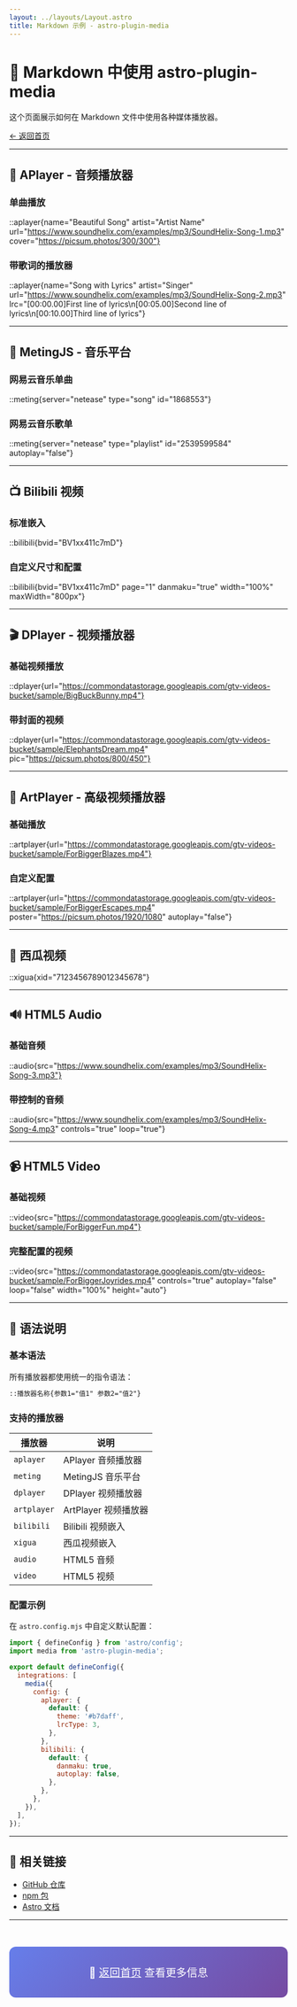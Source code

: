 ```yaml
---
layout: ../layouts/Layout.astro
title: Markdown 示例 - astro-plugin-media
---
```


# 📝 Markdown 中使用 astro-plugin-media

这个页面展示如何在 Markdown 文件中使用各种媒体播放器。

[← 返回首页](/)

---

## 🎵 APlayer - 音频播放器

### 单曲播放

::aplayer{name="Beautiful Song" artist="Artist Name" url="https://www.soundhelix.com/examples/mp3/SoundHelix-Song-1.mp3" cover="https://picsum.photos/300/300"}

### 带歌词的播放器

::aplayer{name="Song with Lyrics" artist="Singer" url="https://www.soundhelix.com/examples/mp3/SoundHelix-Song-2.mp3" lrc="[00:00.00]First line of lyrics\n[00:05.00]Second line of lyrics\n[00:10.00]Third line of lyrics"}

---

## 🎼 MetingJS - 音乐平台

### 网易云音乐单曲

::meting{server="netease" type="song" id="1868553"}

### 网易云音乐歌单

::meting{server="netease" type="playlist" id="2539599584" autoplay="false"}

---

## 📺 Bilibili 视频

### 标准嵌入

::bilibili{bvid="BV1xx411c7mD"}

### 自定义尺寸和配置

::bilibili{bvid="BV1xx411c7mD" page="1" danmaku="true" width="100%" maxWidth="800px"}

---

## 🎬 DPlayer - 视频播放器

### 基础视频播放

::dplayer{url="https://commondatastorage.googleapis.com/gtv-videos-bucket/sample/BigBuckBunny.mp4"}

### 带封面的视频

::dplayer{url="https://commondatastorage.googleapis.com/gtv-videos-bucket/sample/ElephantsDream.mp4" pic="https://picsum.photos/800/450"}

---

## 🎥 ArtPlayer - 高级视频播放器

### 基础播放

::artplayer{url="https://commondatastorage.googleapis.com/gtv-videos-bucket/sample/ForBiggerBlazes.mp4"}

### 自定义配置

::artplayer{url="https://commondatastorage.googleapis.com/gtv-videos-bucket/sample/ForBiggerEscapes.mp4" poster="https://picsum.photos/1920/1080" autoplay="false"}

---

## 🍉 西瓜视频

::xigua{xid="7123456789012345678"}

---

## 🔊 HTML5 Audio

### 基础音频

::audio{src="https://www.soundhelix.com/examples/mp3/SoundHelix-Song-3.mp3"}

### 带控制的音频

::audio{src="https://www.soundhelix.com/examples/mp3/SoundHelix-Song-4.mp3" controls="true" loop="true"}

---

## 📹 HTML5 Video

### 基础视频

::video{src="https://commondatastorage.googleapis.com/gtv-videos-bucket/sample/ForBiggerFun.mp4"}

### 完整配置的视频

::video{src="https://commondatastorage.googleapis.com/gtv-videos-bucket/sample/ForBiggerJoyrides.mp4" controls="true" autoplay="false" loop="false" width="100%" height="auto"}

---

## 📖 语法说明

### 基本语法

所有播放器都使用统一的指令语法：

```markdown
::播放器名称{参数1="值1" 参数2="值2"}
```

### 支持的播放器

| 播放器 | 说明 |
|--------|------|
| `aplayer` | APlayer 音频播放器 |
| `meting` | MetingJS 音乐平台 |
| `dplayer` | DPlayer 视频播放器 |
| `artplayer` | ArtPlayer 视频播放器 |
| `bilibili` | Bilibili 视频嵌入 |
| `xigua` | 西瓜视频嵌入 |
| `audio` | HTML5 音频 |
| `video` | HTML5 视频 |

### 配置示例

在 `astro.config.mjs` 中自定义默认配置：

```javascript
import { defineConfig } from 'astro/config';
import media from 'astro-plugin-media';

export default defineConfig({
  integrations: [
    media({
      config: {
        aplayer: {
          default: {
            theme: '#b7daff',
            lrcType: 3,
          },
        },
        bilibili: {
          default: {
            danmaku: true,
            autoplay: false,
          },
        },
      },
    }),
  ],
});
```

---

## 🔗 相关链接

- [GitHub 仓库](https://github.com/moecasts/remark-media)
- [npm 包](https://www.npmjs.com/package/astro-plugin-media)
- [Astro 文档](https://docs.astro.build)

---

<div style="text-align: center; margin-top: 3rem; padding: 2rem; background: linear-gradient(135deg, #667eea 0%, #764ba2 100%); border-radius: 12px; color: white;">
  <p style="font-size: 1.2rem; margin: 0;">
    🎉 <a href="/" style="color: white; text-decoration: underline;">返回首页</a> 查看更多信息
  </p>
</div>
